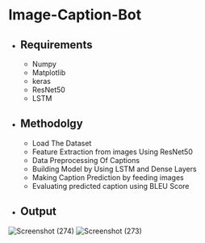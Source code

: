 # Image-Caption-Bot

- ## Requirements
  - Numpy
  - Matplotlib
  - keras
  - ResNet50
  - LSTM

- ## Methodolgy
  * Load The Dataset
  * Feature Extraction from images Using ResNet50
  * Data Preprocessing Of Captions
  * Building Model by Using LSTM and Dense Layers
  * Making Caption Prediction by feeding images
  * Evaluating predicted caption using BLEU Score
- ## Output
![Screenshot (274)](https://user-images.githubusercontent.com/43994640/108115125-b30d7480-70bf-11eb-97b6-91dac01f2076.png)
![Screenshot (273)](https://user-images.githubusercontent.com/43994640/108115043-97a26980-70bf-11eb-8861-de4101446a95.png) 
